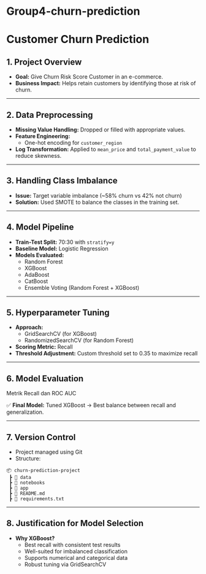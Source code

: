 # Group4-churn-prediction

#  Customer Churn Prediction

## 1. Project Overview
- **Goal:** Give Churn Risk Score Customer in an e-commerce.
- **Business Impact:** Helps retain customers by identifying those at risk of churn.

---

## 2.  Data Preprocessing
- **Missing Value Handling:** Dropped or filled with appropriate values.
- **Feature Engineering:**
  - One-hot encoding for `customer_region`
- **Log Transformation:** Applied to `mean_price` and `total_payment_value` to reduce skewness.

---

## 3. Handling Class Imbalance
- **Issue:** Target variable imbalance (~58% churn vs 42% not churn)
- **Solution:** Used SMOTE to balance the classes in the training set.

---

## 4. Model Pipeline
- **Train-Test Split:** 70:30 with `stratify=y`
- **Baseline Model:** Logistic Regression
- **Models Evaluated:**
  - Random Forest
  - XGBoost
  - AdaBoost
  - CatBoost
  - Ensemble Voting (Random Forest + XGBoost)

---

## 5. Hyperparameter Tuning
- **Approach:**
  - GridSearchCV (for XGBoost)
  - RandomizedSearchCV (for Random Forest)
- **Scoring Metric:** Recall 
- **Threshold Adjustment:** Custom threshold set to 0.35 to maximize recall

---

## 6. Model Evaluation

Metrik Recall dan ROC AUC


✅ **Final Model:** Tuned XGBoost → Best balance between recall and generalization.

---

## 7. Version Control
- Project managed using Git
- Structure:
```
📦 churn-prediction-project
 ┣ 📁 data
 ┣ 📁 notebooks
 ┣ 📁 app
 ┣ 📄 README.md
 ┣ 📄 requirements.txt
```

---

## 8. Justification for Model Selection
- **Why XGBoost?**
  - Best recall with consistent test results
  - Well-suited for imbalanced classification
  - Supports numerical and categorical data
  - Robust tuning via GridSearchCV
 

